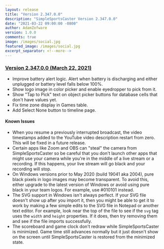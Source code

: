 ```yaml
---
layout: release
title: "Version 2.347.0.0"
description: "SimpleSportsCaster Version 2.347.0.0"
date: "2021-03-22 09:00:00 -0800"
author: AdamZofware
version: 1.0.0
comments: true
image: /images/social.jpg
featured_image: /images/social.jpg
excerpt_separator: <!--more-->
---
```


### [Version 2.347.0.0 (March 22, 2021)]({{page.url}})

* Improve battery alert logic. Alert when battery is discharging and either unplugged or battery level falls below 100%.
* Show logo image in color picker and enable eyedropper to pick from it.
* Show "Tap to Pick" text on object picker buttons for database cells that don't have values yet.
* Fix time zone display in Games table.
* Add Select None button to timeline page.

<!--more-->

#### Known Issues

* When you resume a previously interrupted broadcast, the video timestamps added to the YouTube video description restart from zero. This will be fixed in a future release.
* Certain apps like Zoom and OBS can "steal" the camera from SimpleSportsCaster so be careful that you don't launch other apps that might use your camera while you're in the middle of a live stream or a recording. If this happens, your live stream will go black and your recording will stop.
* On Windows versions prior to May 2020 (build 19041 aka 2004), pure black pixels in logo images may become transparent. To avoid this, either upgrade to the latest version of Windows or avoid using pure black in your team logos. For example, use #010101 instead.
* The SVG support in Windows isn't always perfect. If your SVG file doesn't show up after you import it, then you might be able to get it to work by making a few simple edits to the SVG file in Notepad or another text editor. For example, look near the top of the file to see if the `svg` tag uses the `width` and `height` properties. If it does, then try removing them and see if the file imports successfully.
* The scoreboard and game clock don't redraw while SimpleSportsCaster is minimized. Game time still advances normally but it just doesn't show on the screen until SimpleSportsCaster is restored from the minimized state.
